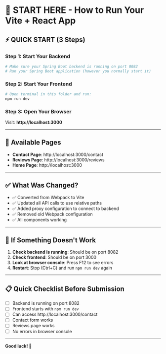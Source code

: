 # 🚀 START HERE - How to Run Your Vite + React App

## ⚡ QUICK START (3 Steps)

### Step 1: Start Your Backend
```bash
# Make sure your Spring Boot backend is running on port 8082
# Run your Spring Boot application (however you normally start it)
```

### Step 2: Start Your Frontend
```bash
# Open terminal in this folder and run:
npm run dev
```

### Step 3: Open Your Browser
Visit: **http://localhost:3000**

---

## 📍 Available Pages

- **Contact Page**: http://localhost:3000/contact
- **Reviews Page**: http://localhost:3000/reviews
- **Home Page**: http://localhost:3000

---

## ✅ What Was Changed?

- ✅ Converted from Webpack to Vite
- ✅ Updated all API calls to use relative paths
- ✅ Added proxy configuration to connect to backend
- ✅ Removed old Webpack configuration
- ✅ All components working

---

## 🐛 If Something Doesn't Work

1. **Check backend is running**: Should be on port 8082
2. **Check frontend**: Should be on port 3000
3. **Look at browser console**: Press F12 to see errors
4. **Restart**: Stop (Ctrl+C) and run `npm run dev` again

---

## 📋 Quick Checklist Before Submission

- [ ] Backend is running on port 8082
- [ ] Frontend starts with `npm run dev`
- [ ] Can access http://localhost:3000/contact
- [ ] Contact form works
- [ ] Reviews page works
- [ ] No errors in browser console

---

**Good luck! 🎉**

